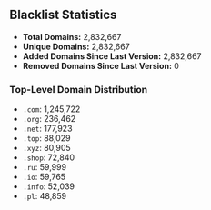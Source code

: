 ## Blacklist Statistics

- **Total Domains:** 2,832,667
- **Unique Domains:** 2,832,667
- **Added Domains Since Last Version:** 2,832,667
- **Removed Domains Since Last Version:** 0

### Top-Level Domain Distribution

-  `.com`: 1,245,722
-  `.org`: 236,462
-  `.net`: 177,923
-  `.top`: 88,029
-  `.xyz`: 80,905
-  `.shop`: 72,840
-  `.ru`: 59,999
-  `.io`: 59,765
-  `.info`: 52,039
-  `.pl`: 48,859
